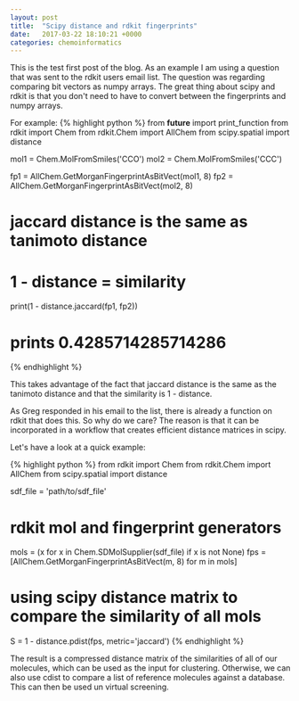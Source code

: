 ```yaml
---
layout: post
title:  "Scipy distance and rdkit fingerprints"
date:   2017-03-22 18:10:21 +0000
categories: chemoinformatics
---
```

This is the test first post of the blog. As an example I am using a question that was sent to the rdkit users email list. The question was regarding comparing bit vectors as numpy arrays. The great thing about scipy and rdkit is that you don't need to have to convert between the fingerprints and numpy arrays.

For example:
{% highlight python %}
from __future__ import print_function
from rdkit import Chem
from rdkit.Chem import AllChem
from scipy.spatial import distance


mol1 = Chem.MolFromSmiles('CCO')
mol2 = Chem.MolFromSmiles('CCC')

fp1 = AllChem.GetMorganFingerprintAsBitVect(mol1, 8)
fp2 = AllChem.GetMorganFingerprintAsBitVect(mol2, 8)

# jaccard distance is the same as tanimoto distance
# 1 - distance = similarity
print(1 - distance.jaccard(fp1, fp2))

# prints 0.4285714285714286

{% endhighlight %}

This takes advantage of the fact that jaccard distance is the same as the tanimoto distance and that the similarity is 1 - distance.

As Greg responded in his email to the list, there is already a function on rdkit that does this. So why do we care? The reason is that it can be incorporated in a workflow that creates efficient distance matrices in scipy.

Let's have a look at a quick example:

{% highlight python %}
from rdkit import Chem
from rdkit.Chem import AllChem
from scipy.spatial import distance

sdf_file = 'path/to/sdf_file'

# rdkit mol and fingerprint generators
mols = (x for x in Chem.SDMolSupplier(sdf_file) if x is not None)
fps = [AllChem.GetMorganFingerprintAsBitVect(m, 8) for m in mols]

# using scipy distance matrix to compare the similarity of all mols
S = 1 - distance.pdist(fps, metric='jaccard')
{% endhighlight %}

The result is a compressed distance matrix of the similarities of all of our molecules, which can be used as the input for clustering. Otherwise, we can also use cdist to compare a list of reference molecules against a database. This can then be used un virtual screening.
